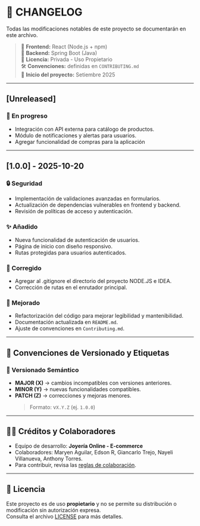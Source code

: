 # 📜 CHANGELOG

Todas las modificaciones notables de este proyecto se documentarán en este archivo.

> 🧠 **Frontend:** React (Node.js + npm)  
> 🧠 **Backend:** Spring Boot (Java)  
> 🪪 **Licencia:** Privada - Uso Propietario  
> 🛠️ **Convenciones:** definidas en `CONTRIBUTING.md`  
> 📅 **Inicio del proyecto:** Setiembre 2025

---

## [Unreleased]

### 🚧 En progreso

- Integración con API externa para catálogo de productos.
- Módulo de notificaciones y alertas para usuarios.
- Agregar funcionalidad de compras para la aplicación

---

## [1.0.0] - 2025-10-20

### 🔒 Seguridad

- Implementación de validaciones avanzadas en formularios.
- Actualización de dependencias vulnerables en frontend y backend.
- Revisión de políticas de acceso y autenticación.

### ✨ Añadido

- Nueva funcionalidad de autenticación de usuarios.
- Página de inicio con diseño responsivo.
- Rutas protegidas para usuarios autenticados.

### 🐛 Corregido

- Agregar al .gitignore el directorio del proyecto NODE.JS e IDEA.
- Corrección de rutas en el enrutador principal.

### 🧹 Mejorado

- Refactorización del código para mejorar legibilidad y mantenibilidad.
- Documentación actualizada en `README.md`.
- Ajuste de convenciones en `Contributing.md`.

---

## 📌 Convenciones de Versionado y Etiquetas

### 🧭 Versionado Semántico

- **MAJOR (X)** → cambios incompatibles con versiones anteriores.
- **MINOR (Y)** → nuevas funcionalidades compatibles.
- **PATCH (Z)** → correcciones y mejoras menores.
  > Formato: v`X.Y.Z` (ej. `1.0.0`)

---

## 🧑‍💻 Créditos y Colaboradores

- Equipo de desarrollo: **Joyería Online - E-commerce**
- Colaboradores: Maryen Aguilar, Edson R, Giancarlo Trejo, Nayeli Villanueva, Anthony Torres.
- Para contribuir, revisa las [reglas de colaboración](./CONTRIBUTING.md).

---

## 🪪 Licencia

Este proyecto es de uso **propietario** y no se permite su distribución o modificación sin autorización expresa.  
Consulta el archivo [LICENSE](./LICENSE) para más detalles.
